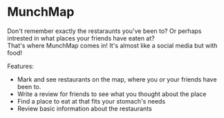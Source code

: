 # MunchMap
Don't remember exactly the restaraunts you've been to? Or perhaps intrested in what places your friends have eaten at?  
That's where MunchMap comes in! It's almost like a social media but with food!

Features:
- Mark and see restaurants on the map, where you or your friends have been to.
- Write a review for friends to see what you thought about the place
- Find a place to eat at that fits your stomach's needs
- Review basic information about the restaurants
  
